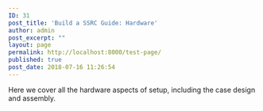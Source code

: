 ```yaml
---
ID: 31
post_title: 'Build a SSRC Guide: Hardware'
author: admin
post_excerpt: ""
layout: page
permalink: http://localhost:8000/test-page/
published: true
post_date: 2018-07-16 11:26:54
---
```

Here we cover all the hardware aspects of setup, including the case design and assembly.